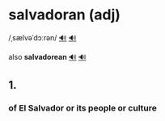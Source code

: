 # salvadoran (adj)

/ˌsælvəˈdɔːrən/ [🔊](https://www.oxfordlearnersdictionaries.com/media/english/uk_pron/s/sal/salva/salvadoran_1_gb_1.mp3) [🔊](https://www.oxfordlearnersdictionaries.com/media/english/us_pron/s/sal/salva/salvadoran_1_us_1.mp3)

also **salvadorean** [🔊](https://www.oxfordlearnersdictionaries.com/media/english/uk_pron/s/sal/salva/salvadorean_1_gb_4.mp3) [🔊](https://www.oxfordlearnersdictionaries.com/media/english/us_pron/s/sal/salva/salvadorean_1_us_2.mp3)

## 1.

### of EI Salvador or its people or culture